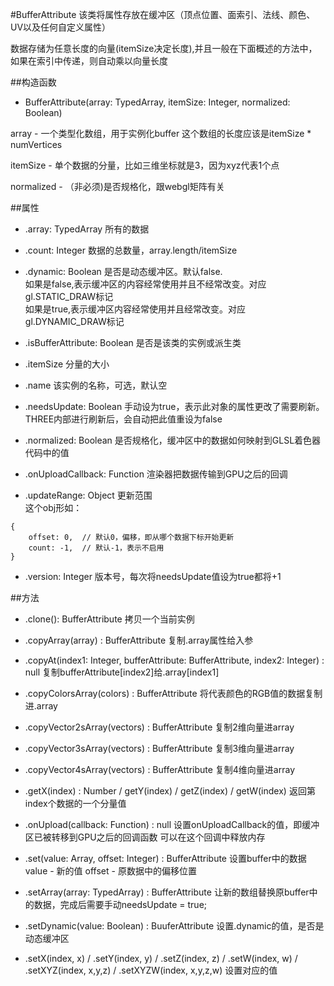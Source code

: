 #BufferAttribute
该类将属性存放在缓冲区（顶点位置、面索引、法线、颜色、UV以及任何自定义属性）

数据存储为任意长度的向量(itemSize决定长度),并且一般在下面概述的方法中，如果在索引中传递，则自动乘以向量长度

##构造函数

* BufferAttribute(array: TypedArray, itemSize: Integer, normalized: Boolean)

array - 一个类型化数组，用于实例化buffer
这个数组的长度应该是itemSize * numVertices

itemSize - 单个数据的分量，比如三维坐标就是3，因为xyz代表1个点

normalized - （非必须)是否规格化，跟webgl矩阵有关

##属性
* .array: TypedArray
所有的数据

* .count: Integer
数据的总数量，array.length/itemSize

* .dynamic: Boolean
是否是动态缓冲区。默认false.<br/>
如果是false,表示缓冲区的内容经常使用并且不经常改变。对应gl.STATIC_DRAW标记<br/>
如果是true,表示缓冲区内容经常使用并且经常改变。对应gl.DYNAMIC_DRAW标记

* .isBufferAttribute: Boolean
是否是该类的实例或派生类

* .itemSize
分量的大小

* .name
该实例的名称，可选，默认空

* .needsUpdate: Boolean
手动设为true，表示此对象的属性更改了需要刷新。
THREE内部进行刷新后，会自动把此值重设为false

* .normalized: Boolean
是否规格化，缓冲区中的数据如何映射到GLSL着色器代码中的值

* .onUploadCallback: Function
渲染器把数据传输到GPU之后的回调

* .updateRange: Object
更新范围<br/>
这个obj形如：
```
{
	offset: 0,	// 默认0，偏移，即从哪个数据下标开始更新
	count: -1,	// 默认-1，表示不启用
}
```

* .version: Integer
版本号，每次将needsUpdate值设为true都将+1

##方法

* .clone(): BufferAttribute
拷贝一个当前实例

* .copyArray(array) : BufferAttribute
复制.array属性给入参

* .copyAt(index1: Integer, bufferAttribute: BufferAttribute, index2: Integer) : null
复制bufferAttribute[index2]给.array[index1]

* .copyColorsArray(colors) : BufferAttribute
将代表颜色的RGB值的数据复制进.array

* .copyVector2sArray(vectors) : BufferAttribute
复制2维向量进array

* .copyVector3sArray(vectors) : BufferAttribute
复制3维向量进array

* .copyVector4sArray(vectors) : BufferAttribute
复制4维向量进array

* .getX(index) : Number / getY(index) / getZ(index) / getW(index)
返回第index个数据的一个分量值

* .onUpload(callback: Function) : null
设置onUploadCallback的值，即缓冲区已被转移到GPU之后的回调函数
可以在这个回调中释放内存

* .set(value: Array, offset: Integer) : BufferAttribute
设置buffer中的数据
value - 新的值
offset - 原数据中的偏移位置

* .setArray(array: TypedArray) : BufferAttribute
让新的数组替换原buffer中的数据，完成后需要手动needsUpdate = true;

* .setDynamic(value: Boolean) : BuuferAttribute
设置.dynamic的值，是否是动态缓冲区

* .setX(index, x) / .setY(index, y) / .setZ(index, z) / .setW(index, w) / .setXYZ(index, x,y,z) / .setXYZW(index, x,y,z,w)
设置对应的值









